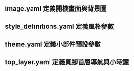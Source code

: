 ## image.yaml   定義開機畫面與背景圖
## style_definitions.yaml  定義風格參數
## theme.yaml  定義小部件預設參數
## top_layer.yaml 定義頁腳首層導航與小時鐘
